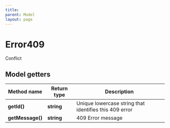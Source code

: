 ```yaml
---
title: 
parent: Model
layout: page
---
```


# Error409

Conflict

## Model getters

Method name | Return type | Description
------------ | ------------- | -------------
**getId()** | **string** | Unique lowercase string that identifies this 409 error
**getMessage()** | **string** | 409 Error message

